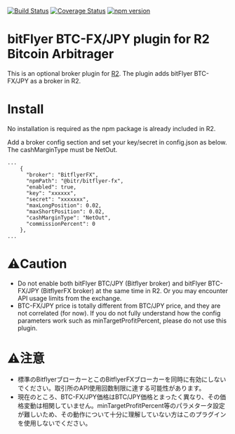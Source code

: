 [![Build Status](https://travis-ci.org/bitrinjani/bitflyer-fx.svg?branch=master)](https://travis-ci.org/bitrinjani/bitflyer-fx) [![Coverage Status](https://coveralls.io/repos/github/bitrinjani/bitflyer-fx/badge.svg?branch=master)](https://coveralls.io/github/bitrinjani/bitflyer-fx?branch=master) [![npm version](https://badge.fury.io/js/%40bitr%2Fbitflyer-fx.svg)](https://badge.fury.io/js/%40bitr%2Fbitflyer-fx)
# bitFlyer BTC-FX/JPY plugin for R2 Bitcoin Arbitrager
This is an optional broker plugin for [R2](https://github.com/bitrinjani/r2). The plugin adds bitFlyer BTC-FX/JPY as a broker in R2.

# Install

No installation is required as the npm package is already included in R2.

Add a broker config section and set your key/secret in config.json as below. The cashMarginType must be NetOut.

```
...
    {
      "broker": "BitflyerFX",
      "npmPath": "@bitr/bitflyer-fx",
      "enabled": true,
      "key": "xxxxxx",
      "secret": "xxxxxxx",
      "maxLongPosition": 0.02,
      "maxShortPosition": 0.02,
      "cashMarginType": "NetOut",
      "commissionPercent": 0
    },
...
```

# ⚠️Caution

- Do not enable both bitFlyer BTC/JPY (Bitflyer broker) and bitFlyer BTC-FX/JPY (BitflyerFX broker) at the same time in R2. Or you may encounter API usage limits from the exchange.
- BTC-FX/JPY price is totally different from BTC/JPY price, and they are not correlated (for now). If you do not fully understand how the config parameters work such as minTargetProfitPercent, please do not use this plugin.

# ⚠️注意
- 標準のBitflyerブローカーとこのBitflyerFXブローカーを同時に有効にしないでください。取引所のAPI使用回数制限に達する可能性があります。
- 現在のところ、BTC-FX/JPY価格はBTC/JPY価格とまったく異なり、その価格変動は相関していません。minTargetProfitPercent等のパラメタータ設定が難しいため、その動作について十分に理解していない方はこのプラグインを使用しないでください。
